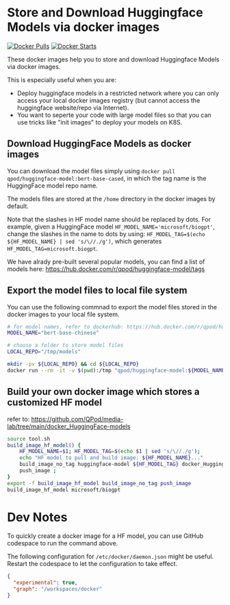# Store and Download Huggingface Models via docker images

[![Docker Pulls](https://img.shields.io/docker/pulls/qpod/huggingface-models.svg)](https://hub.docker.com/r/qpod/huggingface-models)
[![Docker Starts](https://img.shields.io/docker/stars/qpod/huggingface-models.svg)](https://hub.docker.com/r/qpod/huggingface-models)

These docker images help you to store and download Huggingface Models via docker images.

This is especially useful when you are:

 - Deploy huggingface models in a restricted network where you can only access your local docker images registry (but cannot access the huggingface website/repo via Internet).
 - You want to seperte your code with large model files so that you can use tricks like "init images" to deploy your models on K8S.

## Download HuggingFace Models as docker images

You can download the model files simply using `docker pull qpod/huggingface-model:bert-base-cased`, in which the tag name is the HuggingFace model repo name.

The models files are stored at the `/home` directory in the docker images by default.

Note that the slashes in HF model name should be replaced by dots.
For example, given a HuggingFace model `HF_MODEL_NAME='microsoft/biogpt'`, change the slashes in the name to dots by using: `HF_MODEL_TAG=$(echo ${HF_MODEL_NAME} | sed 's/\//./g')`, which generates `HF_MODEL_TAG=microsoft.biogpt`.

We have alrady pre-built several popular models, you can find a list of models here:
https://hub.docker.com/r/qpod/huggingface-model/tags


## Export the model files to local file system 

You can use the following commnad to export the model files stored in the docker images to your local file system.

```bash
# for model names, refer to dockerhub: https://hub.docker.com/r/qpod/huggingface-model/tags
MODEL_NAME="bert-base-chinese"

# choose a folder to store model files
LOCAL_REPO="/tmp/models"

mkdir -pv ${LOCAL_REPO} && cd ${LOCAL_REPO}
docker run --rm -it -v $(pwd):/tmp "qpod/huggingface-model:${MODEL_NAME}"
```


## Build your own docker image which stores a customized HF model

refer to: https://github.com/QPod/media-lab/tree/main/docker_HuggingFace-models

```bash
source tool.sh
build_image_hf_model() {
    HF_MODEL_NAME=$1; HF_MODEL_TAG=$(echo $1 | sed 's/\//./g');
    echo "HF model to pull and build image: ${HF_MODEL_NAME}..."
    build_image_no_tag huggingface-model ${HF_MODEL_TAG} docker_HuggingFace-models/Dockerfile --build-arg "HF_MODEL_NAME=${HF_MODEL_NAME}" ;
    push_image ;
}
export -f build_image_hf_model build_image_no_tag push_image
build_image_hf_model microsoft/biogpt
```

# Dev Notes

To quickly create a docker image for a HF model, you can use GitHub codespace to run the command above.

The following configuration for `/etc/docker/daemon.json` might be useful. Restart the codespace to let the configuration to take effect.

```json
{
  "experimental": true,
  "graph": "/workspaces/docker"
}
```
